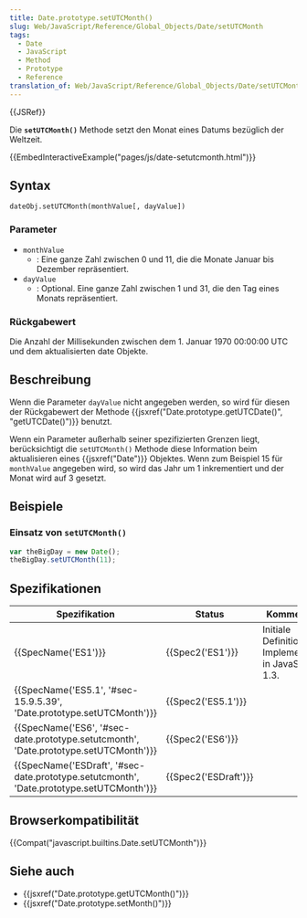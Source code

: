 ```yaml
---
title: Date.prototype.setUTCMonth()
slug: Web/JavaScript/Reference/Global_Objects/Date/setUTCMonth
tags:
  - Date
  - JavaScript
  - Method
  - Prototype
  - Reference
translation_of: Web/JavaScript/Reference/Global_Objects/Date/setUTCMonth
---
```

{{JSRef}}

Die **`setUTCMonth()`** Methode setzt den Monat eines Datums bezüglich der Weltzeit.

{{EmbedInteractiveExample("pages/js/date-setutcmonth.html")}}

## Syntax

    dateObj.setUTCMonth(monthValue[, dayValue])

### Parameter

- `monthValue`
  - : Eine ganze Zahl zwischen 0 und 11, die die Monate Januar bis Dezember repräsentiert.
- `dayValue`
  - : Optional. Eine ganze Zahl zwischen 1 und 31, die den Tag eines Monats repräsentiert.

### Rückgabewert

Die Anzahl der Millisekunden zwischen dem 1. Januar 1970 00:00:00 UTC und dem aktualisierten date Objekte.

## Beschreibung

Wenn die Parameter `dayValue` nicht angegeben werden, so wird für diesen der Rückgabewert der Methode {{jsxref("Date.prototype.getUTCDate()", "getUTCDate()")}} benutzt.

Wenn ein Parameter außerhalb seiner spezifizierten Grenzen liegt, berücksichtigt die `setUTCMonth()` Methode diese Information beim aktualisieren eines {{jsxref("Date")}} Objektes. Wenn zum Beispiel 15 für `monthValue` angegeben wird, so wird das Jahr um 1 inkrementiert und der Monat wird auf 3 gesetzt.

## Beispiele

### Einsatz von `setUTCMonth()`

```js
var theBigDay = new Date();
theBigDay.setUTCMonth(11);
```

## Spezifikationen

| Spezifikation                                                                                                        | Status                       | Kommentar                                             |
| -------------------------------------------------------------------------------------------------------------------- | ---------------------------- | ----------------------------------------------------- |
| {{SpecName('ES1')}}                                                                                             | {{Spec2('ES1')}}         | Initiale Definition. Implementiert in JavaScript 1.3. |
| {{SpecName('ES5.1', '#sec-15.9.5.39', 'Date.prototype.setUTCMonth')}}                         | {{Spec2('ES5.1')}}     |                                                       |
| {{SpecName('ES6', '#sec-date.prototype.setutcmonth', 'Date.prototype.setUTCMonth')}}     | {{Spec2('ES6')}}         |                                                       |
| {{SpecName('ESDraft', '#sec-date.prototype.setutcmonth', 'Date.prototype.setUTCMonth')}} | {{Spec2('ESDraft')}} |                                                       |

## Browserkompatibilität

{{Compat("javascript.builtins.Date.setUTCMonth")}}

## Siehe auch

- {{jsxref("Date.prototype.getUTCMonth()")}}
- {{jsxref("Date.prototype.setMonth()")}}
